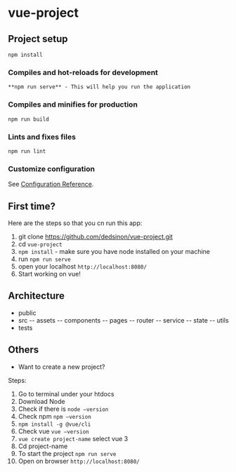 # vue-project

## Project setup

```
npm install
```

### Compiles and hot-reloads for development

```
**npm run serve** - This will help you run the application
```

### Compiles and minifies for production

```
npm run build
```

### Lints and fixes files

```
npm run lint
```

### Customize configuration

See [Configuration Reference](https://cli.vuejs.org/config/).

## First time?

Here are the steps so that you cn run this app:

1. git clone https://github.com/dedsinon/vue-project.git
2. cd `vue-project`
3. `npm install` - make sure you have node installed on your machine
4. run `npm run serve`
5. open your localhost `http://localhost:8080/`
6. Start working on vue!

## Architecture

- public
- src
  -- assets
  -- components
  -- pages
  -- router
  -- service
  -- state
  -- utils
- tests

## Others

- Want to create a new project?

Steps:

1. Go to terminal under your htdocs
2. Download Node
3. Check if there is `node —version`
4. Check npm `npm —version`
5. `npm install -g @vue/cli`
6. Check vue `vue —version`
7. `vue create project-name` select vue 3
8. Cd project-name
9. To start the project `npm run serve`
10. Open on browser `http://localhost:8080/`
